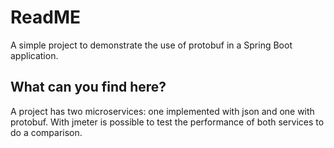 # ReadME 

A simple project to demonstrate the use of protobuf in a Spring Boot application.

## What can you find here?

A project has two microservices: one implemented with json and one with protobuf.
With jmeter is possible to test the performance of both services to do a comparison.